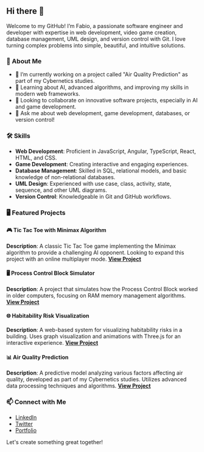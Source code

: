 ## Hi there 👋

Welcome to my GitHub! I’m Fabio, a passionate software engineer and developer with expertise in web development, video game creation, database management, UML design, and version control with Git. I love turning complex problems into simple, beautiful, and intuitive solutions.

### 🌟 About Me
- 🔭 I’m currently working on a project called "Air Quality Prediction" as part of my Cybernetics studies.
- 🌱 Learning about AI, advanced algorithms, and improving my skills in modern web frameworks.
- 👯 Looking to collaborate on innovative software projects, especially in AI and game development.
- 💬 Ask me about web development, game development, databases, or version control!

### 🛠️ Skills
- **Web Development**: Proficient in JavaScript, Angular, TypeScript, React, HTML, and CSS.
- **Game Development**: Creating interactive and engaging experiences.
- **Database Management**: Skilled in SQL, relational models, and basic knowledge of non-relational databases.
- **UML Design**: Experienced with use case, class, activity, state, sequence, and other UML diagrams.
- **Version Control**: Knowledgeable in Git and GitHub workflows.

### 🖥️ Featured Projects

#### 🎮 Tic Tac Toe with Minimax Algorithm
**Description**: A classic Tic Tac Toe game implementing the Minimax algorithm to provide a challenging AI opponent. Looking to expand this project with an online multiplayer mode.
**[View Project](#)**

#### 🖥️ Process Control Block Simulator
**Description**: A project that simulates how the Process Control Block worked in older computers, focusing on RAM memory management algorithms.
**[View Project](#)**

#### 🌐 Habitability Risk Visualization
**Description**: A web-based system for visualizing habitability risks in a building. Uses graph visualization and animations with Three.js for an interactive experience.
**[View Project](#)**

#### 📊 Air Quality Prediction
**Description**: A predictive model analyzing various factors affecting air quality, developed as part of my Cybernetics studies. Utilizes advanced data processing techniques and algorithms.
**[View Project](#)**

### 📫 Connect with Me
- [LinkedIn](#)
- [Twitter](#)
- [Portfolio](#)

Let's create something great together!
